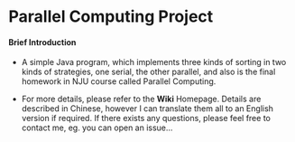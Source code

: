 # Parallel Computing Project

#### Brief Introduction

- A simple Java program, which implements three kinds of sorting in two kinds of strategies, one serial, the other parallel, and also is the final homework in NJU course called Parallel Computing.

- For more details, please refer to the **Wiki** Homepage. Details are described in Chinese, however I can translate them all to an English version if required. If there exists any questions, please feel free to contact me, eg. you can open an issue...
